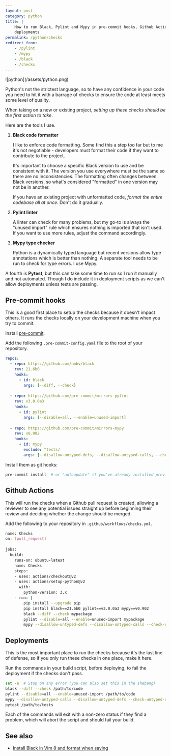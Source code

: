 ```yaml
---
layout: post
category: python
title: |
    How to run Black, Pylint and Mypy in pre-commit hooks, Github Actions and
    deployments
permalink: /python/checks
redirect_from:
    - /pylint
    - /mypy
    - /black
    - /checks
---
```

<div class="wide-logos" markdown="1">
![python](/assets/python.png)
</div>

Python's not the strictest language, so to have any confidence in your code you
need to hit it with a barrage of checks to ensure the code at least meets some
level of quality.

When taking on a new or existing project, _setting up these checks should be
the first action to take_.

Here are the tools I use.

1. **Black code formatter**

    I like to enforce code formatting. Some find this a step too far but to me
    it's not negotiable - developers must format their code if they want to
    contribute to the project.

    It's important to choose a specific Black version to use and be consistent
    with it. The version you use everywhere must be the same so there are no
    inconsistencies. The formatting often changes between Black versions, so
    what's considered "formatted" in one version may not be in another.

    If you have an existing project with unformatted code, _format the entire
    codebase all at once_. Don't do it gradually.

2. **Pylint linter**

    A linter can check for many problems, but my go-to is always the "unused
    import" rule which ensures nothing is imported that isn't used. If you want
    to use more rules, adjust the command accordingly.

3. **Mypy type checker**

    Python is a dynamically typed language but recent versions allow type
    annotations which is better than nothing. A separate tool needs to be run
    to check for type errors. I use Mypy.

A fourth is **Pytest**, but this can take some time to run so I run it manually
and not automated. Though I do include it in deployment scripts as we can't
allow deployments unless tests are passing.

## Pre-commit hooks

This is a good first place to setup the checks because it doesn't impact
others. It runs the checks locally on your development machine when you try to
commit.

Install [pre-commit](https://pre-commit.com).

Add the following `.pre-commit-config.yaml` file to the root of your
repository.

```yaml
repos:
  - repo: https://github.com/ambv/black
    rev: 21.6b0
    hooks:
      - id: black
        args: [--diff, --check]

  - repo: https://github.com/pre-commit/mirrors-pylint
    rev: v3.0.0a3
    hooks:
      - id: pylint
        args: [--disable=all, --enable=unused-import]

  - repo: https://github.com/pre-commit/mirrors-mypy
    rev: v0.902
    hooks:
      - id: mypy
        exclude: ^tests/
        args: [--disallow-untyped-defs, --disallow-untyped-calls, --check-untyped-defs]
```

Install them as git hooks:
```sh
pre-commit install  # or "autoupdate" if you've already installed previously.
```

## Github Actions

This will run the checks when a Github pull request is created, allowing a
reviewer to see any potential issues straight up before beginning their review
and deciding whether the change should be merged.

Add the following to your repository in `.github/workflows/checks.yml`.

```sh
name: Checks
on: [pull_request]

jobs:
  build:
    runs-on: ubuntu-latest
    name: Checks
    steps:
    - uses: actions/checkout@v2
    - uses: actions/setup-python@v2
      with:
        python-version: 3.x
    - run: |
        pip install --upgrade pip
        pip install black==21.6b0 pylint==v3.0.0a3 mypy==v0.902
        black --diff --check mypackage
        pylint --disable=all --enable=unused-import mypackage
        mypy --disallow-untyped-defs --disallow-untyped-calls --check-untyped-defs mypackage
```

## Deployments

This is the most important place to run the checks because it's the last line
of defense, so if you only run these checks in one place, make it here.

Run the commands in your build script, before deploying, to fail the deployment
if the checks don't pass.

```sh
set -e  # Stop on any error (you can also set this in the shebang)
black --diff --check /path/to/code
pylint --disable=all --enable=unused-import /path/to/code
mypy --disallow-untyped-calls --disallow-untyped-defs --check-untyped-defs /path/to/code
pytest /path/to/tests
```

Each of the commands will exit with a non-zero status if they find a problem,
which will abort the script and should fail your build.


## See also

- [Install Black in Vim 8 and format when saving](/black-vim)
